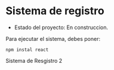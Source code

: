 <h1> Sistema de registro </h1>

- Estado del proyecto: En construccion.

Para ejecutar el sistema, debes poner:

```npm instal react```

Sistema de Resgistro 2
